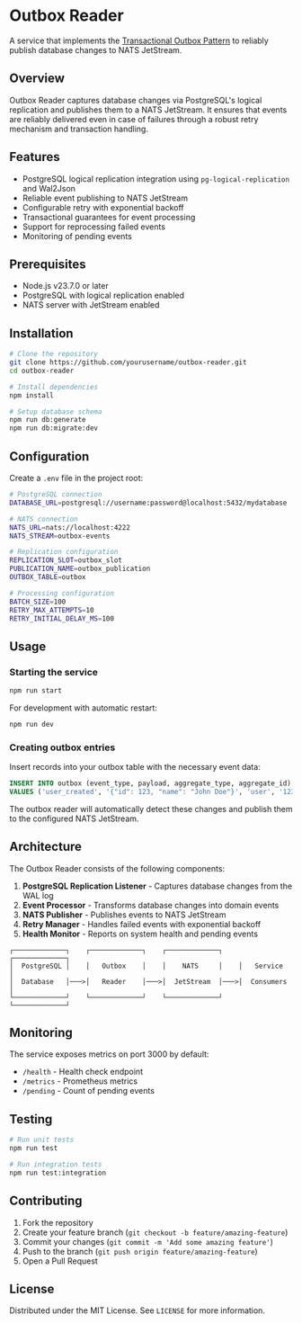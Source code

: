 # Outbox Reader

A service that implements the [Transactional Outbox Pattern](https://microservices.io/patterns/data/transactional-outbox.html) to reliably publish database changes to NATS JetStream.

## Overview

Outbox Reader captures database changes via PostgreSQL's logical replication and publishes them to a NATS JetStream. It ensures that events are reliably delivered even in case of failures through a robust retry mechanism and transaction handling.

## Features

- PostgreSQL logical replication integration using `pg-logical-replication` and Wal2Json
- Reliable event publishing to NATS JetStream
- Configurable retry with exponential backoff
- Transactional guarantees for event processing
- Support for reprocessing failed events
- Monitoring of pending events

## Prerequisites

- Node.js v23.7.0 or later
- PostgreSQL with logical replication enabled
- NATS server with JetStream enabled

## Installation

```bash
# Clone the repository
git clone https://github.com/yourusername/outbox-reader.git
cd outbox-reader

# Install dependencies
npm install

# Setup database schema
npm run db:generate
npm run db:migrate:dev
```

## Configuration

Create a `.env` file in the project root:

```bash
# PostgreSQL connection
DATABASE_URL=postgresql://username:password@localhost:5432/mydatabase

# NATS connection
NATS_URL=nats://localhost:4222
NATS_STREAM=outbox-events

# Replication configuration
REPLICATION_SLOT=outbox_slot
PUBLICATION_NAME=outbox_publication
OUTBOX_TABLE=outbox

# Processing configuration
BATCH_SIZE=100
RETRY_MAX_ATTEMPTS=10
RETRY_INITIAL_DELAY_MS=100
```

## Usage

### Starting the service

```bash
npm run start
```

For development with automatic restart:

```bash
npm run dev
```

### Creating outbox entries

Insert records into your outbox table with the necessary event data:

```sql
INSERT INTO outbox (event_type, payload, aggregate_type, aggregate_id)
VALUES ('user_created', '{"id": 123, "name": "John Doe"}', 'user', '123');
```

The outbox reader will automatically detect these changes and publish them to the configured NATS JetStream.

## Architecture

The Outbox Reader consists of the following components:

1. **PostgreSQL Replication Listener** - Captures database changes from the WAL log
2. **Event Processor** - Transforms database changes into domain events
3. **NATS Publisher** - Publishes events to NATS JetStream
4. **Retry Manager** - Handles failed events with exponential backoff
5. **Health Monitor** - Reports on system health and pending events

```
┌─────────────┐    ┌─────────────┐    ┌─────────────┐    ┌─────────────┐
│  PostgreSQL │    │   Outbox    │    │    NATS     │    │   Service   │
│  Database   │───>│   Reader    │───>│  JetStream  │───>│  Consumers  │
└─────────────┘    └─────────────┘    └─────────────┘    └─────────────┘
```

## Monitoring

The service exposes metrics on port 3000 by default:

- `/health` - Health check endpoint
- `/metrics` - Prometheus metrics
- `/pending` - Count of pending events

## Testing

```bash
# Run unit tests
npm run test

# Run integration tests
npm run test:integration
```

## Contributing

1. Fork the repository
2. Create your feature branch (`git checkout -b feature/amazing-feature`)
3. Commit your changes (`git commit -m 'Add some amazing feature'`)
4. Push to the branch (`git push origin feature/amazing-feature`)
5. Open a Pull Request

## License

Distributed under the MIT License. See `LICENSE` for more information.
